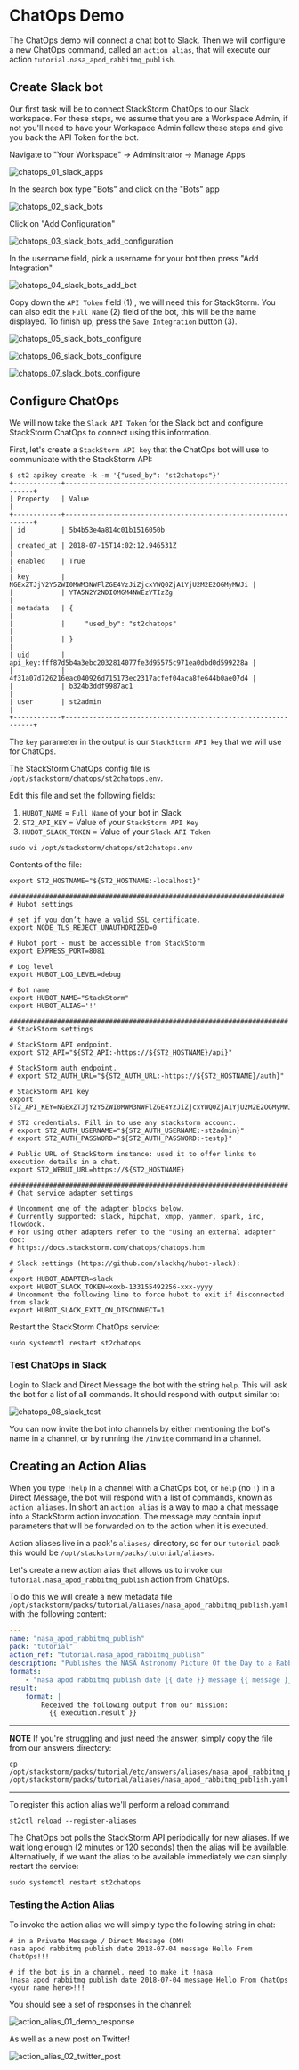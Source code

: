 # ChatOps Demo

The ChatOps demo will connect a chat bot to Slack. Then we will configure a
new ChatOps command, called an `action alias`, that will execute our action
`tutorial.nasa_apod_rabbitmq_publish`.

## Create Slack bot

Our first task will be to connect StackStorm ChatOps to our Slack workspace.
For these steps, we assume that you are a Workspace Admin, if not you'll need
to have your Workspace Admin follow these steps and give you back the API Token
for the bot.

Navigate to "Your Workspace" -> Adminsitrator -> Manage Apps

![chatops_01_slack_apps](/img/chatops_01_slack_apps.png)

In the search box type "Bots" and click on the "Bots" app

![chatops_02_slack_bots](/img/chatops_02_slack_bots.png)

Click on "Add Configuration"

![chatops_03_slack_bots_add_configuration](/img/chatops_03_slack_bots_add_configuration.png)

In the username field, pick a username for your bot then press "Add Integration"

![chatops_04_slack_bots_add_bot](/img/chatops_04_slack_bots_add_bot.png)

Copy down the `API Token` field (1) , we will need this for StackStorm. You can also 
edit the `Full Name` (2) field of the bot, this will be the name displayed. To finish
up, press the `Save Integration` button (3).

![chatops_05_slack_bots_configure](/img/chatops_05_slack_bots_configure.png)

![chatops_06_slack_bots_configure](/img/chatops_06_slack_bots_configure.png)

![chatops_07_slack_bots_configure](/img/chatops_07_slack_bots_configure.png)


## Configure ChatOps

We will now take the `Slack API Token` for the Slack bot and configure StackStorm
ChatOps to connect using this information.

First, let's create a `StackStorm API key` that the ChatOps bot will use to communicate
with the StackStorm API:

``` shell
$ st2 apikey create -k -m '{"used_by": "st2chatops"}'
+------------+--------------------------------------------------------------+
| Property   | Value                                                        |
+------------+--------------------------------------------------------------+
| id         | 5b4b53e4a814c01b1516050b                                     |
| created_at | 2018-07-15T14:02:12.946531Z                                  |
| enabled    | True                                                         |
| key        | NGExZTJjY2Y5ZWI0MWM3NWFlZGE4YzJiZjcxYWQ0ZjA1YjU2M2E2OGMyMWJi |
|            | YTA5N2Y2NDI0MGM4NWEzYTIzZg                                   |
| metadata   | {                                                            |
|            |     "used_by": "st2chatops"                                  |
|            | }                                                            |
| uid        | api_key:fff87d5b4a3ebc2032814077fe3d95575c971ea0dbd0d599228a |
|            | 4f31a07d726216eac040926d715173ec2317acfef04aca8fe644b0ae07d4 |
|            | b324b3ddf9987ac1                                             |
| user       | st2admin                                                     |
+------------+--------------------------------------------------------------+
```

The `key` parameter in the output is our `StackStorm API key` that we will use 
for ChatOps.

The StackStorm ChatOps config file is `/opt/stackstorm/chatops/st2chatops.env`.

Edit this file and set the following fields:

1. `HUBOT_NAME` = `Full Name` of your bot in Slack
2. `ST2_API_KEY` = Value of your `StackStorm API Key`
3. `HUBOT_SLACK_TOKEN` = Value of your `Slack API Token`


```shell
sudo vi /opt/stackstorm/chatops/st2chatops.env
```

Contents of the file:

``` shell
export ST2_HOSTNAME="${ST2_HOSTNAME:-localhost}"

#####################################################################
# Hubot settings

# set if you don’t have a valid SSL certificate.
export NODE_TLS_REJECT_UNAUTHORIZED=0

# Hubot port - must be accessible from StackStorm
export EXPRESS_PORT=8081

# Log level
export HUBOT_LOG_LEVEL=debug

# Bot name
export HUBOT_NAME="StackStorm"
export HUBOT_ALIAS='!'

######################################################################
# StackStorm settings

# StackStorm API endpoint.
export ST2_API="${ST2_API:-https://${ST2_HOSTNAME}/api}"

# StackStorm auth endpoint.
# export ST2_AUTH_URL="${ST2_AUTH_URL:-https://${ST2_HOSTNAME}/auth}"

# StackStorm API key
export ST2_API_KEY=NGExZTJjY2Y5ZWI0MWM3NWFlZGE4YzJiZjcxYWQ0ZjA1YjU2M2E2OGMyMWJiYTA5N2Y2NDI0MGM4NWEzYTIzZg

# ST2 credentials. Fill in to use any stackstorm account.
# export ST2_AUTH_USERNAME="${ST2_AUTH_USERNAME:-st2admin}"
# export ST2_AUTH_PASSWORD="${ST2_AUTH_PASSWORD:-testp}"

# Public URL of StackStorm instance: used it to offer links to execution details in a chat.
export ST2_WEBUI_URL=https://${ST2_HOSTNAME}

######################################################################
# Chat service adapter settings

# Uncomment one of the adapter blocks below.
# Currently supported: slack, hipchat, xmpp, yammer, spark, irc, flowdock.
# For using other adapters refer to the "Using an external adapter" doc:
# https://docs.stackstorm.com/chatops/chatops.htm

# Slack settings (https://github.com/slackhq/hubot-slack):
#
export HUBOT_ADAPTER=slack
export HUBOT_SLACK_TOKEN=xoxb-133155492256-xxx-yyyy
# Uncomment the following line to force hubot to exit if disconnected from slack.
export HUBOT_SLACK_EXIT_ON_DISCONNECT=1
```

Restart the StackStorm ChatOps service:

``` shell
sudo systemctl restart st2chatops
```

### Test ChatOps in Slack

Login to Slack and Direct Message the bot with the string `help`. This will
ask the bot for a list of all commands. It should respond with output similar to:

![chatops_08_slack_test](/img/chatops_08_slack_test.png)

You can now invite the bot into channels by either mentioning the bot's name
in a channel, or by running the `/invite` command in a channel.


## Creating an Action Alias

When you type `!help` in a channel with a ChatOps bot, or `help` (no `!`) in a
Direct Message, the bot will respond with a list of commands, known as 
`action aliases`. In short an `action alias` is a way to map a chat message into
a StackStorm action invocation. The message may contain input parameters
that will be forwarded on to the action when it is executed.

Action aliases live in a pack's `aliases/` directory, so for our `tutorial`
pack this would be `/opt/stackstorm/packs/tutorial/aliases`. 

Let's create a new action alias that allows us to invoke our `tutorial.nasa_apod_rabbitmq_publish`
action from ChatOps. 

To do this we will create a new metadata file 
`/opt/stackstorm/packs/tutorial/aliases/nasa_apod_rabbitmq_publish.yaml` with the
following content:

``` yaml
---
name: "nasa_apod_rabbitmq_publish"
pack: "tutorial"
action_ref: "tutorial.nasa_apod_rabbitmq_publish"
description: "Publishes the NASA Astronomy Picture Of the Day to a RabbitMQ queue"
formats:
    - "nasa apod rabbitmq publish date {{ date }} message {{ message }}"
result:
    format: |
        Received the following output from our mission:
          {{ execution.result }}
```

-----------
**NOTE** 
If you're struggling and just need the answer, simply copy the file from our
answers directory:
```shell
cp /opt/stackstorm/packs/tutorial/etc/answers/aliases/nasa_apod_rabbitmq_publish.yaml /opt/stackstorm/packs/tutorial/aliases/nasa_apod_rabbitmq_publish.yaml
```
-----------

To register this action alias we'll perform a reload command:

``` shell
st2ctl reload --register-aliases
```

The ChatOps bot polls the StackStorm API periodically for new aliases. If we wait
long enough (2 minutes or 120 seconds) then the alias will be available. Alternatively,
if we want the alias to be available immediately we can simply restart the service:

``` shell
sudo systemctl restart st2chatops
```

### Testing the Action Alias

To invoke the action alias we will simply type the following string in chat:

``` shell
# in a Private Message / Direct Message (DM)
nasa apod rabbitmq publish date 2018-07-04 message Hello From ChatOps!!!

# if the bot is in a channel, need to make it !nasa
!nasa apod rabbitmq publish date 2018-07-04 message Hello From ChatOps <your name here>!!!
```

You should see a set of responses in the channel:

![action_alias_01_demo_response](img/action_alias_01_demo_response.png)

As well as a new post on Twitter!

![action_alias_02_twitter_post](img/action_alias_02_twitter_post.png)


